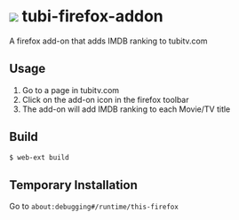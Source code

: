 # <img src="https://raw.githubusercontent.com/mohsenasm/tubi-firefox-addon/main/icons/main.png"> tubi-firefox-addon

A firefox add-on that adds IMDB ranking to tubitv.com

## Usage

1. Go to a page in tubitv.com
2. Click on the add-on icon in the firefox toolbar
3. The add-on will add IMDB ranking to each Movie/TV title

## Build

```bash
$ web-ext build
```

## Temporary Installation

Go to `about:debugging#/runtime/this-firefox`
